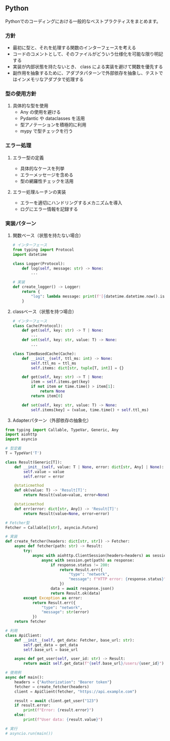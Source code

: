 ## Python

Pythonでのコーディングにおける一般的なベストプラクティスをまとめます。

### 方針

- 最初に型と、それを処理する関数のインターフェースを考える
- コードのコメントとして、そのファイルがどういう仕様化を可能な限り明記する
- 実装が内部状態を持たないとき、 class による実装を避けて関数を優先する
- 副作用を抽象するために、アダプタパターンで外部依存を抽象し、テストではインメモリなアダプタで処理する

### 型の使用方針

1. 具体的な型を使用
   - Any の使用を避ける
   - Pydantic や dataclasses を活用
   - 型アノテーションを積極的に利用
   - mypy で型チェックを行う

### エラー処理

1. エラー型の定義
   - 具体的なケースを列挙
   - エラーメッセージを含める
   - 型の網羅性チェックを活用

2. エラー処理ルーチンの実装
   - エラーを適切にハンドリングするメカニズムを導入
   - ログにエラー情報を記録する

### 実装パターン

1. 関数ベース（状態を持たない場合）

   ```python
   # インターフェース
   from typing import Protocol   
   import datetime  

   class Logger(Protocol):
       def log(self, message: str) -> None:
           ...

   # 実装
   def create_logger() -> Logger:
       return {
           "log": lambda message: print(f'[{datetime.datetime.now().isoformat()}] {message}')
       }
   ```

2. classベース（状態を持つ場合）

   ```python
   # インターフェース
   class Cache(Protocol):
       def get(self, key: str) -> T | None:
           ...
       def set(self, key: str, value: T) -> None:
           ...

   class TimeBasedCache(Cache):
       def __init__(self, ttl_ms: int) -> None:
           self.ttl_ms = ttl_ms
           self.items: dict[str, tuple[T, int]] = {}

       def get(self, key: str) -> T | None:
           item = self.items.get(key)
           if not item or time.time() > item[1]:
               return None
           return item[0]

       def set(self, key: str, value: T) -> None:
           self.items[key] = (value, time.time() + self.ttl_ms)
   ```

3. Adapterパターン（外部依存の抽象化）

  ```python
  from typing import Callable, TypeVar, Generic, Any
  import aiohttp
  import asyncio

  # 型定義
  T = TypeVar('T')

  class Result(Generic[T]):
      def __init__(self, value: T | None, error: dict[str, Any] | None):
          self.value = value
          self.error = error

      @staticmethod
      def ok(value: T) -> 'Result[T]':
          return Result(value=value, error=None)

      @staticmethod
      def err(error: dict[str, Any]) -> 'Result[T]':
          return Result(value=None, error=error)

  # Fetcher型
  Fetcher = Callable[[str], asyncio.Future]

  # 実装
  def create_fetcher(headers: dict[str, str]) -> Fetcher:
      async def fetcher(path: str) -> Result:
          try:
              async with aiohttp.ClientSession(headers=headers) as session:
                  async with session.get(path) as response:
                      if response.status != 200:
                          return Result.err({
                              "type": "network",
                              "message": f"HTTP error: {response.status}"
                          })
                      data = await response.json()
                      return Result.ok(data)
          except Exception as error:
              return Result.err({
                  "type": "network",
                  "message": str(error)
              })
      return fetcher

  # 利用
  class ApiClient:
      def __init__(self, get_data: Fetcher, base_url: str):
          self.get_data = get_data
          self.base_url = base_url

      async def get_user(self, user_id: str) -> Result:
          return await self.get_data(f"{self.base_url}/users/{user_id}")

  # 使用例
  async def main():
      headers = {"Authorization": "Bearer token"}
      fetcher = create_fetcher(headers)
      client = ApiClient(fetcher, "https://api.example.com")

      result = await client.get_user("123")
      if result.error:
          print(f"Error: {result.error}")
      else:
          print(f"User data: {result.value}")

  # 実行
  # asyncio.run(main())
  ```